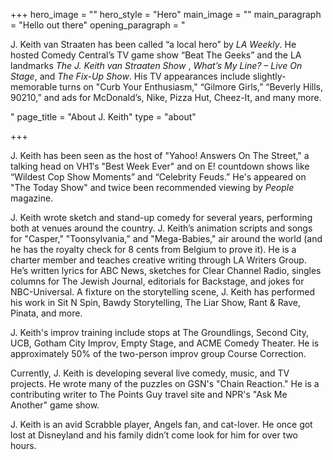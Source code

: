 +++
hero_image = ""
hero_style = "Hero"
main_image = ""
main_paragraph = "Hello out there"
opening_paragraph = "<p>J. Keith van Straaten has been called “a local hero” by <em>LA Weekly</em>. He hosted Comedy Central’s TV game show “Beat The Geeks” and the LA landmarks <em>The J. Keith van Straaten Show</em> , <em>What’s My Line? – Live On Stage</em>, and <em>The Fix-Up Show</em>. His TV appearances include slightly-memorable turns on \"Curb Your Enthusiasm,\" “Gilmore Girls,” “Beverly Hills, 90210,” and ads for McDonald’s, Nike, Pizza Hut, Cheez-It, and many more.</p>"
page_title = "About J. Keith"
type = "about"

+++
  
  
J. Keith has been seen as the host of "Yahoo! Answers On The Street," a talking head on VH1′s "Best Week Ever" and on E! countdown shows like “Wildest Cop Show Moments” and “Celebrity Feuds.” He's appeared on "The Today Show" and twice been recommended viewing by _People_ magazine.  
  
J. Keith wrote sketch and stand-up comedy for several years, performing both at venues around the country. J. Keith’s animation scripts and songs for "Casper," "Toonsylvania," and "Mega-Babies," air around the world (and he has the royalty check for 8 cents from Belgium to prove it). He is a charter member and teaches creative writing through LA Writers Group. He’s written lyrics for ABC News, sketches for Clear Channel Radio, singles columns for The Jewish Journal, editorials for Backstage, and jokes for NBC-Universal. A fixture on the storytelling scene, J. Keith has performed his work in Sit N Spin, Bawdy Storytelling, The Liar Show, Rant & Rave, Pinata, and more.   
  
J. Keith's improv training include stops at The Groundlings, Second City, UCB, Gotham City Improv, Empty Stage, and ACME Comedy Theater. He is approximately 50% of the two-person improv group Course Correction.  
  
Currently, J. Keith is developing several live comedy, music, and TV projects. He wrote many of the puzzles on GSN's "Chain Reaction." He is a contributing writer to The Points Guy travel site and NPR's "Ask Me Another" game show.   
  
J. Keith is an avid Scrabble player, Angels fan, and cat-lover. He once got lost at Disneyland and his family didn’t come look for him for over two hours.